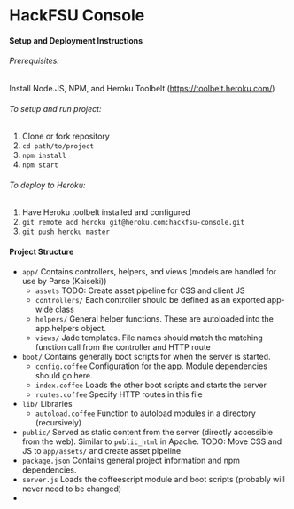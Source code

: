 HackFSU Console
===============

#### Setup and Deployment Instructions

###### Prerequisites: 
Install Node.JS, NPM, and Heroku Toolbelt (https://toolbelt.heroku.com/)

###### To setup and run project:

1. Clone or fork repository
2. `cd path/to/project`
3. `npm install`
4. `npm start`

###### To deploy to Heroku:

1. Have Heroku toolbelt installed and configured
2. `git remote add heroku git@heroku.com:hackfsu-console.git` 
3. `git push heroku master`

#### Project Structure

* `app/` Contains controllers, helpers, and views (models are handled for use by Parse (Kaiseki))
  * `assets` TODO: Create asset pipeline for CSS and client JS
  * `controllers/` Each controller should be defined as an exported app-wide class
  * `helpers/` General helper functions. These are autoloaded into the app.helpers object.
  * `views/` Jade templates. File names should match the matching function call from the controller and HTTP route
* `boot/` Contains generally boot scripts for when the server is started. 
  * `config.coffee` Configuration for the app. Module dependencies should go here.
  * `index.coffee` Loads the other boot scripts and starts the server
  * `routes.coffee` Specify HTTP routes in this file
* `lib/` Libraries
  * `autoload.coffee` Function to autoload modules in a directory (recursively)
* `public/` Served as static content from the server (directly accessible from the web). Similar to `public_html` in Apache.
    TODO: Move CSS and JS to `app/assets/` and create asset pipeline
* `package.json` Contains general project information and npm dependencies.
* `server.js` Loads the coffeescript module and boot scripts (probably will never need to be changed)
* 
